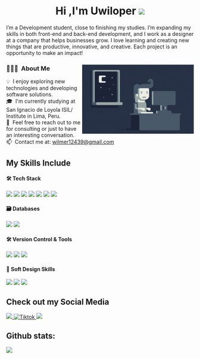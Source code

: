 <h1 align="center">Hi ,I'm Uwiloper <img src="https://media.giphy.com/media/hvRJCLFzcasrR4ia7z/giphy.gif" width="35"></h1>

I’m a Development student, close to finishing my studies. I’m expanding my skills in both front-end and back-end development, and I work as a designer at a company that helps businesses grow. I love learning and creating new things that are productive, innovative, and creative. Each project is an opportunity to make an impact!


### 👨🏻‍💻 &nbsp;About Me  <img alt="Night Coding" src="https://raw.githubusercontent.com/AVS1508/AVS1508/master/assets/Night-Coding.gif" align="right"/>


💡 &nbsp;I enjoy exploring new technologies and developing software solutions.\
🎓 &nbsp;I'm currently studying at San Ignacio de Loyola ISIL/ Institute in Lima, Peru.\
💬 &nbsp;Feel free to reach out to me for consulting or just to have an interesting conversation.\
📫 &nbsp;Contact me at: wilmer12439@gmail.com


## My Skills Include

<h4> 🛠 Tech Stack</h4>
<span> 
  <img src="https://img.shields.io/badge/HTML5-E34F26?style=for-the-badge&logo=html5&logoColor=white">
  <img src="https://img.shields.io/badge/CSS3-1572B6?style=for-the-badge&logo=css3&logoColor=white">
  <img src="https://img.shields.io/badge/JavaScript-F7DF1E?style=for-the-badge&logo=javascript&logoColor=black">
  <img src="https://img.shields.io/badge/php-%23777BB4.svg?style=for-the-badge&logo=php&logoColor=white">
  <img src="https://img.shields.io/badge/C%23-%23239120.svg?style=for-the-badge&logo=csharp&logoColor=white">
  <img src="https://img.shields.io/badge/bootstrap-%23563D7C.svg?style=for-the-badge&logo=bootstrap&logoColor=white">
  <img src="https://img.shields.io/badge/Node-RED-%23E60012.svg?style=for-the-badge&logo=node-red&logoColor=white">

  
</span>

<h4> 🗃 Databases</h4>
<span> 
  <img src="https://img.shields.io/badge/sql%20server-%23CC2927.svg?style=for-the-badge&logo=microsoft&logoColor=white">
  <img src="https://img.shields.io/badge/mysql-%234479A1.svg?style=for-the-badge&logo=mysql&logoColor=white">
</span>

<h4> 🛠 Version Control & Tools</h4>
<span>
  <img src="https://img.shields.io/badge/GitHub-%23121011.svg?style=for-the-badge&logo=github&logoColor=white">
  <img src="https://img.shields.io/badge/Visual%20Studio%20Code-0078d7.svg?style=for-the-badge&logo=visual-studio-code&logoColor=white">
  <img src="https://img.shields.io/badge/Visual%20Studio-5C2D91.svg?style=for-the-badge&logo=visual-studio&logoColor=white">
</span>

<h4> 🧰 Soft Design Skills</h4>
<span>
  <img src="https://img.shields.io/badge/adobe%20illustrator-%23FF9A00.svg?style=for-the-badge&logo=adobeillustrator&logoColor=white">
  <img src="https://img.shields.io/badge/adobe%20photoshop-%2331A8FF.svg?style=for-the-badge&logo=adobephotoshop&logoColor=white">
  <img src="https://img.shields.io/badge/figma-%23F24E1E.svg?style=for-the-badge&logo=figma&logoColor=white">
</span>


## Check out my Social Media

<a href= "https://www.instagram.com/uwilcsmre/">
    <img src="https://img.shields.io/badge/Instagram-%23E4405F.svg?style=for-the-badge&logo=Instagram&logoColor=white">
</a>

<a href="https://www.tiktok.com/@uwilcsm" >
  <img src="https://img.shields.io/badge/TikTok-%23000000.svg?style=for-the-badge&logo=TikTok&logoColor=white" alt="Tiktok">
</a>

<a href="https://www.linkedin.com/in/wilmer-carrasco-hernandez-46a009199/">
  <img src="https://img.shields.io/badge/linkedin-%230A66C2.svg?style=for-the-badge&logo=linkedin&logoColor=white">
</a>

<h2>Github stats:</h2> 

[![](https://github-readme-stats.vercel.app/api?username=Uwiloper&show_icons=true&theme=tokyonight&hide_border=true&locale=en)](https://github.com/Uwiloper)
<!--
[![](https://github-readme-streak-stats.herokuapp.com/?user=Uwiloper&theme=material-palenight)](https://github.com/Uwiloper)
-->



<!--
**Uwiloper/Uwiloper** is a ✨ _special_ ✨ repository because its `README.md` (this file) appears on your GitHub profile.

Here are some ideas to get you started:

- 🔭 I’m currently working on ...
- 🌱 I’m currently learning ...
- 👯 I’m looking to collaborate on ...
- 🤔 I’m looking for help with ...
- 💬 Ask me about ...
- 📫 How to reach me: ...
- 😄 Pronouns: ...
- ⚡ Fun fact: ...
-->
